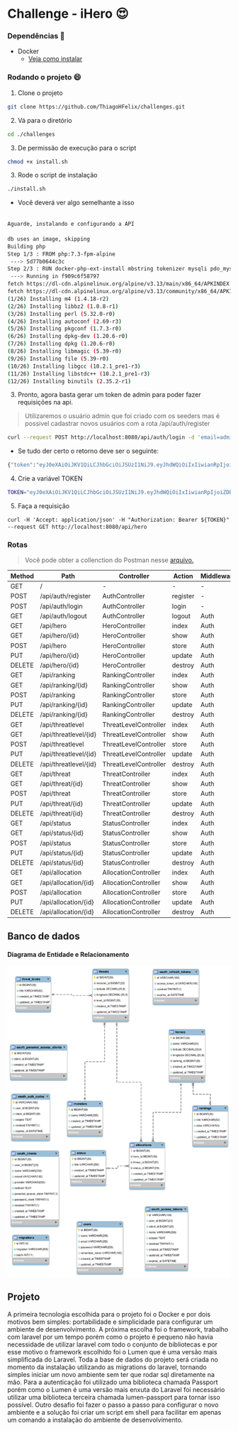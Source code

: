 # Challenge - iHero :heart_eyes:

### Dependências :notebook:
- Docker 
    * [Veja como instalar](https://docs.docker.com/compose/install/)

### Rodando o projeto :smile:

1. Clone o projeto 

```bash
git clone https://github.com/ThiagoHFelix/challenges.git
```
2. Vá para o diretório 

```bash
cd ./challenges
```

3. De permissão de execução para o script

```bash
chmod +x install.sh
```

3. Rode o script de instalação

```bash
./install.sh
```
+ Você deverá ver algo semelhante a isso

```bash

Aguarde, instalando e configurando a API

db uses an image, skipping
Building php
Step 1/3 : FROM php:7.3-fpm-alpine
 ---> 5d77b0644c3c
Step 2/3 : RUN docker-php-ext-install mbstring tokenizer mysqli pdo_mysql
 ---> Running in f909c6f58797
fetch https://dl-cdn.alpinelinux.org/alpine/v3.13/main/x86_64/APKINDEX.tar.gz
fetch https://dl-cdn.alpinelinux.org/alpine/v3.13/community/x86_64/APKINDEX.tar.gz
(1/26) Installing m4 (1.4.18-r2)
(2/26) Installing libbz2 (1.0.8-r1)
(3/26) Installing perl (5.32.0-r0)
(4/26) Installing autoconf (2.69-r3)
(5/26) Installing pkgconf (1.7.3-r0)
(6/26) Installing dpkg-dev (1.20.6-r0)
(7/26) Installing dpkg (1.20.6-r0)
(8/26) Installing libmagic (5.39-r0)
(9/26) Installing file (5.39-r0)
(10/26) Installing libgcc (10.2.1_pre1-r3)
(11/26) Installing libstdc++ (10.2.1_pre1-r3)
(12/26) Installing binutils (2.35.2-r1)
```

3. Pronto, agora basta gerar um token de admin para poder fazer requisições na api.
>Utilizaremos o usuário admin que foi criado com os seeders mas é possivel cadastrar novos usuários com a rota /api/auth/register

```bash
curl --request POST http://localhost:8080/api/auth/login -d 'email=admin@admin.com.br&password=root'
```

+ Se tudo der certo o retorno deve ser o seguinte:
```bash
{"token":"eyJ0eXAiOiJKV1QiLCJhbGciOiJSUzI1NiJ9.eyJhdWQiOiIxIiwianRpIjoiZDBhODYzOGQxM2ExNjQ1NTQwYjkzYzU3MTczNmZlMWE1ODZjZDJmMzc5YjNiNWRmOTk4NTYzNTM5ZDM2NThmMWVmZDVlYzM2ZDkwZjJmZDIiLCJpYXQiOjE2MjA1MjI1NDAsIm5iZiI6MTYyMDUyMjU0MCwiZXhwIjoxNjUyMDU4NTQwLCJzdWIiOiIxIiwic2NvcGVzIjpbXX0.aPzdTU-rLgL2_faIqnlRW73CRdcPJ3dqGEPyxQS2foHYt3tFGHmfTCjYi8blOJ1sWQOaPeM__6sXIKl5BLSgZuTo9nm8c0wphlIMwoj4lgJ_LvFVeyqGNQ2MYkpGxzpcSVISLC55J3v8Rs53xwUxj9SSfl8FpDnaZt1a9Qmr8FmkbiYpLrCR5eWHtN96NkV2fN6PIWcidTBIGGTF6cfw0toehr5Ywp3DH6hHo2hWPNkA5Nnl9OHJFYU__67vmABoDkxk4VQ3OcZHnUHriEXIY8fXlpmE6j42LjivJKAcYknL7z1DqPqFNhGNE2nYCyBx9BfOdRBcw0nAxnAypDRkeV5tEsnEH1wlnmRLgjPYAGRPLKBzyZkHDn0ILsJL3Qq1LoAUtM8OyPfjrsaRNkYwDGXRR0_z8yWMDZwSo6nOeRdLwN5IwVTlqFdnYsIJwEUnlza812IJksgG9d8WtVZe2N7bDzSA-Nz6VA_eCa7lKon02dgT1wkfh0Rn3I2WjhvmgMp6LVdBjrRRf8sp4jQPV8JKDLe-3UwUFsETysxbhpxxvHiRORx0CRLUB"
```

4. Crie a variável TOKEN   

```bash
TOKEN="eyJ0eXAiOiJKV1QiLCJhbGciOiJSUzI1NiJ9.eyJhdWQiOiIxIiwianRpIjoiZDBhODYzOGQxM2ExNjQ1NTQwYjkzYzU3MTczNmZlMWE1ODZjZDJmMzc5YjNiNWRmOTk4NTYzNTM5ZDM2NThmMWVmZDVlYzM2ZDkwZjJmZDIiLCJpYXQiOjE2MjA1MjI1NDAsIm5iZiI6MTYyMDUyMjU0MCwiZXhwIjoxNjUyMDU4NTQwLCJzdWIiOiIxIiwic2NvcGVzIjpbXX0.aPzdTU-rLgL2_faIqnlRW73CRdcPJ3dqGEPyxQS2foHYt3tFGHmfTCjYi8blOJ1sWQOaPeM__6sXIKl5BLSgZuTo9nm8c0wphlIMwoj4lgJ_LvFVeyqGNQ2MYkpGxzpcSVISLC55J3v8Rs53xwUxj9SSfl8FpDnaZt1a9Qmr8FmkbiYpLrCR5eWHtN96NkV2fN6PIWcidTBIGGTF6cfw0toehr5Ywp3DH6hHo2hWPNkA5Nnl9OHJFYU__67vmABoDkxk4VQ3OcZHnUHriEXIY8fXlpmE6j42LjivJKAcYknL7z1DqPqFNhGNE2nYCyBx9BfOdRBcw0nAxnAypDRkeV5tEsnEH1wlnmRLgjPYAGRPLKBzyZkHDn0ILsJL3Qq1LoAUtM8OyPfjrsaRNkYwDGXRR0_z8yWMDZwSo6nOeRdLwN5IwVTlqFdnYsIJwEUnlza812IJksgG9d8WtVZe2N7bDzSA-Nz6VA_eCa7lKon02dgT1wkfh0Rn3I2WjhvmgMp6LVdBjrRRf8sp4jQPV8JKDLe-3UwUFsETysxbhpxxvHiRORx0CRLUB" 
```
5. Faça a requisição
```shell
curl -H 'Accept: application/json' -H "Authorization: Bearer ${TOKEN}" --request GET http://localhost:8080/api/hero
```    
### Rotas

> Você pode obter a collenction do Postman nesse [arquivo.](./iHero.postman_collection.json) 

Method | Path | Controller | Action | Middleware  
---| --- | --- | --- | ----
GET | / | - | - | -
POST | /api/auth/register | AuthController | register | -
POST | /api/auth/login | AuthController | login | -
GET | /api/auth/logout | AuthController | logout | Auth
GET | /api/hero | HeroController | index | Auth
GET | /api/hero/{id} | HeroController | show | Auth
POST | /api/hero | HeroController | store | Auth
PUT | /api/hero/{id} | HeroController | update | Auth
DELETE | /api/hero/{id} | HeroController | destroy | Auth
GET | /api/ranking | RankingController | index | Auth
GET | /api/ranking/{id} | RankingController | show | Auth
POST | /api/ranking | RankingController | store | Auth
PUT | /api/ranking/{id} | RankingController | update | Auth
DELETE | /api/ranking/{id} | RankingController | destroy | Auth
GET | /api/threatlevel | ThreatLevelController | index | Auth
GET | /api/threatlevel/{id} | ThreatLevelController | show | Auth
POST | /api/threatlevel | ThreatLevelController | store | Auth
PUT | /api/threatlevel/{id} | ThreatLevelController | update | Auth
DELETE | /api/threatlevel/{id} | ThreatLevelController | destroy | Auth
GET | /api/threat | ThreatController | index | Auth
GET | /api/threat/{id} | ThreatController | show | Auth
POST | /api/threat | ThreatController | store | Auth
PUT | /api/threat/{id} | ThreatController | update | Auth
DELETE | /api/threat/{id} | ThreatController | destroy | Auth
GET | /api/status | StatusController | index | Auth
GET | /api/status/{id} | StatusController | show | Auth
POST | /api/status | StatusController | store | Auth
PUT | /api/status/{id} | StatusController | update | Auth
DELETE | /api/status/{id} | StatusController | destroy | Auth
GET | /api/allocation | AllocationController | index | Auth
GET | /api/allocation/{id} | AllocationController | show | Auth
POST | /api/allocation | AllocationController | store | Auth
PUT | /api/allocation/{id} | AllocationController | update | Auth
DELETE | /api/allocation/{id} | AllocationController | destroy | Auth



## Banco de dados

#### Diagrama de Entidade e Relacionamento

![DER](./database-doc/challenge-database.png)

## Projeto

A primeira tecnologia escolhida para o projeto foi o Docker e por dois motivos bem simples: portabilidade e simplicidade para configurar um ambiente de desenvolvimento. A próxima escolha foi o framework, trabalho com laravel por um tempo porém como o projeto é pequeno não havia necessidade de utilizar laravel com todo o conjunto de bibliotecas e por esse motivo o framework escolhido foi o Lumen que é uma versão mais simplificada do Laravel.
Toda a base de dados do projeto será criada no momento da instalação utilizando as migrations do laravel, tornando simples iniciar um novo ambiente sem ter que rodar sql diretamente na mão. Para a autenticação foi utilizado uma biblioteca chamada Passport porém como o Lumen é uma versão mais enxuta do Laravel foi necessário utilizar uma biblioteca terceira chamada lumen-passport para tornar isso possível.
Outro desafio foi fazer o passo a passo para configurar o novo ambiente e a solução foi criar um script em shell para facilitar em apenas um comando a instalação do ambiente de desenvolvimento.


